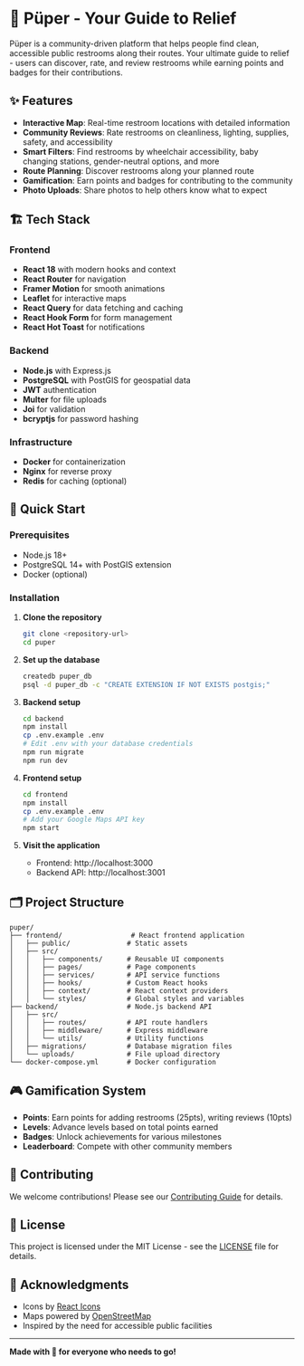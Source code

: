 # 🚽 Püper - Your Guide to Relief

Püper is a community-driven platform that helps people find clean, accessible public restrooms along their routes. Your ultimate guide to relief - users can discover, rate, and review restrooms while earning points and badges for their contributions.

## ✨ Features

- **Interactive Map**: Real-time restroom locations with detailed information
- **Community Reviews**: Rate restrooms on cleanliness, lighting, supplies, safety, and accessibility
- **Smart Filters**: Find restrooms by wheelchair accessibility, baby changing stations, gender-neutral options, and more
- **Route Planning**: Discover restrooms along your planned route
- **Gamification**: Earn points and badges for contributing to the community
- **Photo Uploads**: Share photos to help others know what to expect

## 🏗️ Tech Stack

### Frontend
- **React 18** with modern hooks and context
- **React Router** for navigation
- **Framer Motion** for smooth animations
- **Leaflet** for interactive maps
- **React Query** for data fetching and caching
- **React Hook Form** for form management
- **React Hot Toast** for notifications

### Backend
- **Node.js** with Express.js
- **PostgreSQL** with PostGIS for geospatial data
- **JWT** authentication
- **Multer** for file uploads
- **Joi** for validation
- **bcryptjs** for password hashing

### Infrastructure
- **Docker** for containerization
- **Nginx** for reverse proxy
- **Redis** for caching (optional)

## 🚀 Quick Start

### Prerequisites
- Node.js 18+
- PostgreSQL 14+ with PostGIS extension
- Docker (optional)

### Installation

1. **Clone the repository**
   ```bash
   git clone <repository-url>
   cd puper
   ```

2. **Set up the database**
   ```bash
   createdb puper_db
   psql -d puper_db -c "CREATE EXTENSION IF NOT EXISTS postgis;"
   ```

3. **Backend setup**
   ```bash
   cd backend
   npm install
   cp .env.example .env
   # Edit .env with your database credentials
   npm run migrate
   npm run dev
   ```

4. **Frontend setup**
   ```bash
   cd frontend
   npm install
   cp .env.example .env
   # Add your Google Maps API key
   npm start
   ```

5. **Visit the application**
   - Frontend: http://localhost:3000
   - Backend API: http://localhost:3001

## 🗂️ Project Structure

```
puper/
├── frontend/                 # React frontend application
│   ├── public/              # Static assets
│   ├── src/
│   │   ├── components/      # Reusable UI components
│   │   ├── pages/           # Page components
│   │   ├── services/        # API service functions
│   │   ├── hooks/           # Custom React hooks
│   │   ├── context/         # React context providers
│   │   └── styles/          # Global styles and variables
├── backend/                 # Node.js backend API
│   ├── src/
│   │   ├── routes/          # API route handlers
│   │   ├── middleware/      # Express middleware
│   │   └── utils/           # Utility functions
│   ├── migrations/          # Database migration files
│   └── uploads/             # File upload directory
└── docker-compose.yml       # Docker configuration
```

## 🎮 Gamification System

- **Points**: Earn points for adding restrooms (25pts), writing reviews (10pts)
- **Levels**: Advance levels based on total points earned
- **Badges**: Unlock achievements for various milestones
- **Leaderboard**: Compete with other community members

## 🤝 Contributing

We welcome contributions! Please see our [Contributing Guide](CONTRIBUTING.md) for details.

## 📄 License

This project is licensed under the MIT License - see the [LICENSE](LICENSE) file for details.

## 🙏 Acknowledgments

- Icons by [React Icons](https://react-icons.github.io/react-icons/)
- Maps powered by [OpenStreetMap](https://www.openstreetmap.org/)
- Inspired by the need for accessible public facilities

---

**Made with 💩 for everyone who needs to go!**

